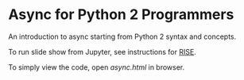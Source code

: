 # Async for Python 2 Programmers

An introduction to async starting from Python 2 syntax and concepts.

To run slide show from Jupyter, see instructions for [RISE](https://damianavila.github.io/RISE/index.html).

To simply view the code, open *async.html* in browser.
